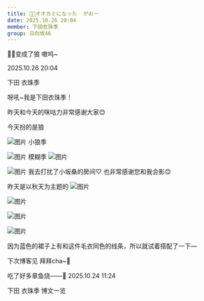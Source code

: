 ```yaml
---
title: 🍁🐺オオカミになった  がおー
date: 2025.10.26 20:04
member: 下田衣珠季
group: 日向坂46
---
```


🍁🐺变成了狼 嗷呜~



2025.10.26 20:04


下田 衣珠季




呀吼~我是下田衣珠季！

昨天和今天的咪咕力非常感谢大家😊

今天扮的是狼

![图片](https://cdn.hinatazaka46.com/files/14/diary/official/member/moblog/202510/mob0fEwnj.jpg)
小狼季

![图片](https://cdn.hinatazaka46.com/files/14/diary/official/member/moblog/202510/mobToDskA.jpg)
模糊季
![图片](https://cdn.hinatazaka46.com/files/14/diary/official/member/moblog/202510/mob72UkoS.jpg)


![图片](https://cdn.hinatazaka46.com/files/14/diary/official/member/moblog/202510/mobOQId1R.jpg)
我去打扰了小坂桑的房间♡
也非常感谢您和我合影😊



昨天是以秋天为主题的
![图片](https://cdn.hinatazaka46.com/files/14/diary/official/member/moblog/202510/mobeR45IW.jpg)

![图片](https://cdn.hinatazaka46.com/files/14/diary/official/member/moblog/202510/mobYwjBa7.jpg)

![图片](https://cdn.hinatazaka46.com/files/14/diary/official/member/moblog/202510/mobj2U39O.jpg)



![图片](https://cdn.hinatazaka46.com/files/14/diary/official/member/moblog/202510/mobjZD50C.png)

因为蓝色的裙子上有和这件毛衣同色的线条，所以就试着搭配了一下—


下次博客见
拜拜cha~🍁







吃了好多章鱼烧——🐙
2025.10.24 11:24








下田 衣珠季 博文一览